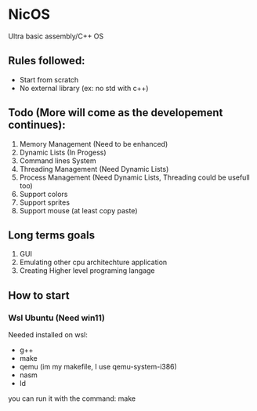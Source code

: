 # NicOS
Ultra basic assembly/C++ OS 

## Rules followed: 
- Start from scratch
- No external library (ex: no std with c++)

## Todo (More will come as the developement continues):
1) Memory Management (Need to be enhanced)
2) Dynamic Lists (In Progess)
4) Command lines System
5) Threading Management (Need Dynamic Lists)
6) Process Management (Need Dynamic Lists, Threading could be usefull too)
7) Support colors
8) Support sprites
9) Support mouse (at least copy paste)

## Long terms goals
1) GUI
2) Emulating other cpu architechture application
3) Creating Higher level programing langage

## How to start
### Wsl Ubuntu (Need win11)
Needed installed on wsl:
- g++
- make
- qemu (im my makefile, I use qemu-system-i386)
- nasm
- ld

you can run it with the command: make
